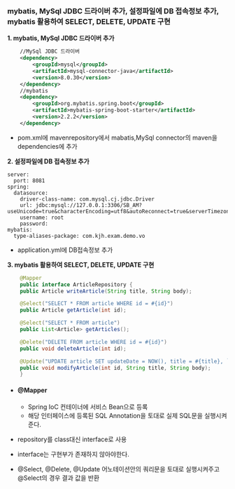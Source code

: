 ### mybatis, MySql JDBC 드라이버 추가, 설정파일에 DB 접속정보 추가, mybatis 활용하여 SELECT, DELETE, UPDATE 구현

**1. mybatis, MySql JDBC 드라이버 추가**

```xml
    //MySql JDBC 드라이버
    <dependency>
        <groupId>mysql</groupId>
        <artifactId>mysql-connector-java</artifactId>
        <version>8.0.30</version>
    </dependency>
    //mybatis
    <dependency>
        <groupId>org.mybatis.spring.boot</groupId>
        <artifactId>mybatis-spring-boot-starter</artifactId>
        <version>2.2.2</version>
    </dependency>
```

- pom.xml에 mavenrepository에서 mabatis,MySql connector의 maven을 dependencies에 추가



**2. 설정파일에 DB 접속정보 추가**

```
server:
  port: 8081
spring:
  datasource:
    driver-class-name: com.mysql.cj.jdbc.Driver
    url: jdbc:mysql://127.0.0.1:3306/SB_AM?useUnicode=true&characterEncoding=utf8&autoReconnect=true&serverTimezone=Asia/Seoul&useOldAliasMetadataBehavior=true&zeroDateTimeNehavior=convertToNull
    username: root
    password: 
mybatis:
  type-aliases-package: com.kjh.exam.demo.vo
```

- application.yml에 DB접속정보 추가



**3. mybatis 활용하여 SELECT, DELETE, UPDATE 구현**

```java
    @Mapper
    public interface ArticleRepository {
    public Article writeArticle(String title, String body);

    @Select("SELECT * FROM article WHERE id = #{id}")
    public Article getArticle(int id);

    @Select("SELECT * FROM article")
    public List<Article> getArticles();

    @Delete("DELETE FROM article WHERE id = #{id}")
    public void deleteArticle(int id);

    @Update("UPDATE article SET updateDate = NOW(), title = #{title}, `body`= #{body} WHERE id = #{id}")
    public void modifyArticle(int id, String title, String body);
    }
```

- #### @Mapper

  - Spring IoC 컨테이너에 서비스 Bean으로 등록
  - 해당 인터페이스에 등록된 SQL Annotation을 토대로 실제 SQL문을 실행시켜 준다.

- repository를 class대신 interface로 사용
- interface는 구현부가 존재하지 않아야한다.
- @Select,  @Delete, @Update 어노테이션안의 쿼리문을 토대로 실행시켜주고 @Select의 경우 결과 값을 반환